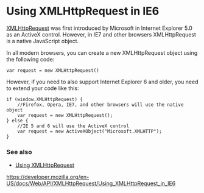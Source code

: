 Using XMLHttpRequest in IE6
===========================

[XMLHttpRequest](../xmlhttprequest) was first introduced by Microsoft in Internet Explorer 5.0 as an ActiveX control. However, in IE7 and other browsers XMLHttpRequest is a native JavaScript object.

In all modern browsers, you can create a new XMLHttpRequest object using the following code:

    var request = new XMLHttpRequest()

However, if you need to also support Internet Explorer 6 and older, you need to extend your code like this:

    if (window.XMLHttpRequest) {
        //Firefox, Opera, IE7, and other browsers will use the native object
        var request = new XMLHttpRequest();
    } else {
        //IE 5 and 6 will use the ActiveX control
        var request = new ActiveXObject("Microsoft.XMLHTTP");
    }

### See also

-   [Using XMLHttpRequest](using_xmlhttprequest)

<a href="https://developer.mozilla.org/en-US/docs/Web/API/XMLHttpRequest/Using_XMLHttpRequest_in_IE6" class="_attribution-link">https://developer.mozilla.org/en-US/docs/Web/API/XMLHttpRequest/Using_XMLHttpRequest_in_IE6</a>

